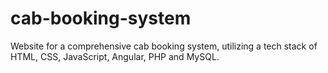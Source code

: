# cab-booking-system
Website for a comprehensive cab booking system, utilizing a tech stack of HTML, CSS, JavaScript, Angular, PHP and MySQL.
